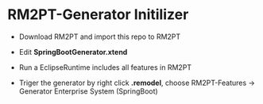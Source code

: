 # RM2PT-Generator Initilizer 

* Download RM2PT and import this repo to RM2PT

* Edit **SpringBootGenerator.xtend** 

* Run a EclipseRuntime includes all features in RM2PT

* Triger the generator by right click **.remodel**, choose RM2PT-Features -> Generator Enterprise System (SpringBoot)

